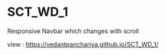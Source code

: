 # SCT_WD_1
Responsive Navbar which changes with scroll

view : https://vedantpanchariya.github.io/SCT_WD_1/
